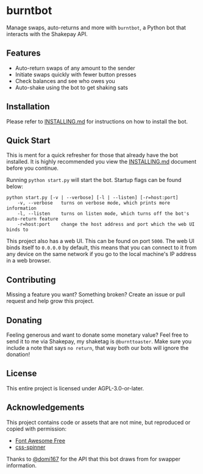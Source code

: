 # burntbot
Manage swaps, auto-returns and more with `burntbot`, a Python bot that interacts with the Shakepay API.

## Features
* Auto-return swaps of any amount to the sender
* Initiate swaps quickly with fewer button presses
* Check balances and see who owes you
* Auto-shake using the bot to get shaking sats

## Installation
Please refer to [INSTALLING.md](INSTALLING.md) for instructions on how to install the bot.

## Quick Start
This is ment for a quick refresher for those that already have the bot installed. It is highly recommended you view the [INSTALLING.md](INSTALLING.md) document before you continue.

Running `python start.py` will start the bot. Startup flags can be found below:
```
python start.py [-v | --verbose] [-l | --listen] [-r=host:port]
	-v, --verbose	turns on verbose mode, which prints more information
	-l, --listen	turns on listen mode, which turns off the bot's auto-return feature
	-r=host:port	change the host address and port which the web UI binds to
```

This project also has a web UI. This can be found on port `5000`. The web UI binds itself to `0.0.0.0` by default, this means that you can connect to it from any device on the same network if you go to the local machine's IP address in a web browser.

## Contributing
Missing a feature you want? Something broken? Create an issue or pull request and help grow this project.

## Donating
Feeling generous and want to donate some monetary value? Feel free to send it to me via Shakepay, my shaketag is `@burnttoaster`. Make sure you include a note that says `no return`, that way both our bots will ignore the donation!

## License
This entire project is licensed under AGPL-3.0-or-later.

## Acknowledgements
This project contains code or assets that are not mine, but reproduced or copied with permission:
* [Font Awesome Free](https://fontawesome.com/license/free)
* [css-spinner](https://github.com/loadingio/css-spinner/)

Thanks to [@domi167](https://github.com/dlabrie) for the API that this bot draws from for swapper information.